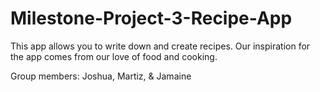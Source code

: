 # Milestone-Project-3-Recipe-App

This app allows you to write down and create recipes.
Our inspiration for the app comes from our love of food and cooking.

Group members: Joshua, Martiz, & Jamaine